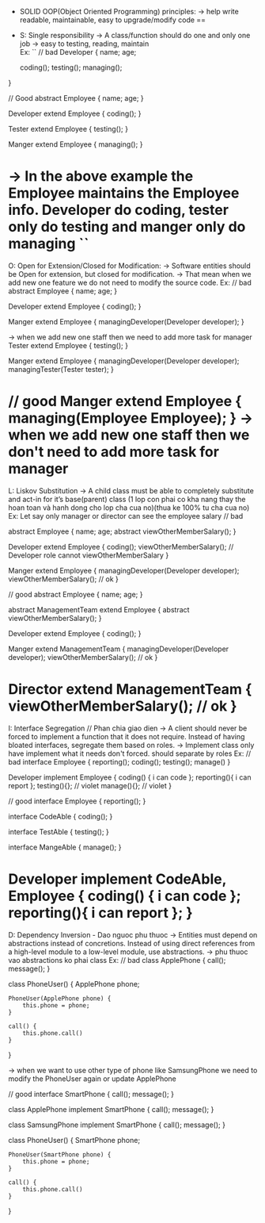 * SOLID OOP(Object Oriented Programming) principles: -> help write readable, maintainable, easy to upgrade/modify code
==
- S: Single responsibility
-> A class/function should do one and only one job
-> easy to testing, reading, maintain  
Ex: 
``
// bad
Developer {
	name;
	age;
	
	coding();
	testing();
	managing();
	
}

// Good
abstract Employee {
    name;
	age;
}

Developer extend Employee {
	coding();
}

Tester extend Employee {
	testing();
}

Manger extend Employee {
	managing();
}

-> In the above example the Employee maintains the Employee info. 
Developer do coding, tester only do testing and manger only do managing
``
==

O: Open for Extension/Closed for Modification: -> Software entities should be Open for extension, but closed for modification.
-> That mean when we add new one feature we do not need to modify the source code. 
Ex:
// bad 
abstract Employee {
    name;
	age;
}

Developer extend Employee {
	coding();
}

Manger extend Employee {
	managingDeveloper(Developer developer);
}

-> when we add new one staff then we need to add more task for manager
Tester extend Employee {
	testing();
}

Manger extend Employee {
	managingDeveloper(Developer developer);
	managingTester(Tester tester);
}

// good
Manger extend Employee {
	managing(Employee Employee);
}
-> when we add new one staff then we don't need to add more task for manager
==
L: Liskov Substitution -> A child class must be able to completely substitute and act-in for it’s base(parent) class 
(1 lop con phai co kha nang thay the hoan toan và hanh dong cho lop cha cua no)(thua ke 100% tu cha cua no)
Ex: Let say only manager or director can see the employee salary
// bad

abstract Employee {
    name;
	age;
	abstract viewOtherMemberSalary();
}

Developer extend Employee {
	coding();
	viewOtherMemberSalary(); // Developer role cannot viewOtherMemberSalary
}

Manger extend Employee {
	managingDeveloper(Developer developer);
	viewOtherMemberSalary(); // ok
}

// good
abstract Employee {
    name;
	age;
}

abstract ManagementTeam extend Employee {
	abstract viewOtherMemberSalary();
}

Developer extend Employee {
	coding();
}

Manger extend ManagementTeam {
	managingDeveloper(Developer developer);
	viewOtherMemberSalary(); // ok
}

Director extend ManagementTeam {
	viewOtherMemberSalary(); // ok
}
==
I: Interface Segregation // Phan chia giao dien
-> A client should never be forced to implement a function that it does not require. Instead of having bloated interfaces, segregate them based on roles.
-> Implement class only have implement what it needs don't forced. should separate by roles
Ex:
// bad
interface Employee {
	reporting();
	coding();
	testing();
	manage()
}

Developer implement Employee {
	coding() { i can code };
	reporting(){ i can report };
	testing(){}; // violet
	manage(){}; // violet
}

// good
interface Employee {
	reporting();
}

interface CodeAble {
	coding();
}


interface TestAble {
	testing();
}

interface MangeAble {
	manage();
}


Developer implement CodeAble, Employee {
	coding() { i can code };
	reporting(){ i can report };
}
==
D: Dependency Inversion - Dao nguoc phu thuoc
-> Entities must depend on abstractions instead of concretions. Instead of using direct references from a high-level module to a low-level module, use abstractions.
-> phu thuoc vao abstractions ko phai class
Ex: 
// bad 
class ApplePhone {
	call();
	message();
}


class PhoneUser() {
	ApplePhone phone;
	
	PhoneUser(ApplePhone phone) {
		this.phone = phone;
	}
	
	call() {
		this.phone.call()
	}
}

-> when we want to use other type of phone like SamsungPhone we need to modify the PhoneUser again or update ApplePhone

// good
interface SmartPhone {
	call();
	message();
}

class ApplePhone implement SmartPhone {
	call();
	message();
}

class SamsungPhone implement SmartPhone {
	call();
	message();
}


class PhoneUser() {
	SmartPhone phone;
	
	PhoneUser(SmartPhone phone) {
		this.phone = phone;
	}
	
	call() {
		this.phone.call()
	}
}











